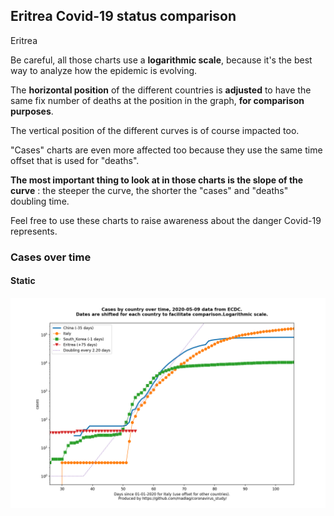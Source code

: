 ## Eritrea Covid-19 status comparison 

Eritrea



Be careful, all those charts use a **logarithmic scale**, because it's the best way to analyze how the epidemic is evolving.
 
The **horizontal position** of the different countries is **adjusted** to have the same fix number of deaths at the position in the graph, **for comparison purposes**.

The vertical position of the different curves is of course impacted too.

"Cases" charts are even more affected too because they use the same time offset that is used for "deaths".

**The most important thing to look at in those charts is the slope of the curve** : the steeper the curve, the shorter the "cases" and "deaths" doubling time.

Feel free to use these charts to raise awareness about the danger Covid-19 represents. 


 
### Cases over time
 
#### Static
![Eritrea covid-19 cases static chart](https://raw.githubusercontent.com/madlag/coronavirus_study/master/notebooks/graphs/2020-05-09/countries/Eritrea/2020-05-09_Eritrea_cases.png "Eritrea covid-19 cases static chart")   

